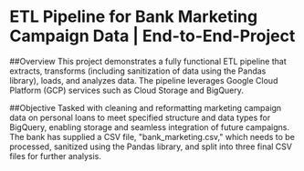 # ETL Pipeline for Bank Marketing Campaign Data | End-to-End-Project

##Overview
This project demonstrates a fully functional ETL pipeline that extracts, transforms (including sanitization of data using the Pandas library), loads, and analyzes data. The pipeline leverages Google Cloud Platform (GCP) services such as Cloud Storage and BigQuery.

##Objective
Tasked with cleaning and reformatting marketing campaign data on personal loans to meet specified structure and data types for BigQuery, enabling storage and seamless integration of future campaigns. The bank has supplied a CSV file, "bank_marketing.csv," which needs to be processed, sanitized using the Pandas library, and split into three final CSV files for further analysis.

